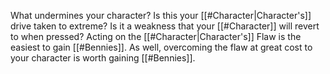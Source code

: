 What undermines your character? Is this your [[#Character|Character's]] drive taken to extreme? Is it a weakness that your [[#Character]] will revert to when pressed? Acting on the [[#Character|Character's]] Flaw is the easiest to gain [[#Bennies]]. As well, overcoming the flaw at great cost to your character is worth gaining [[#Bennies]]. 